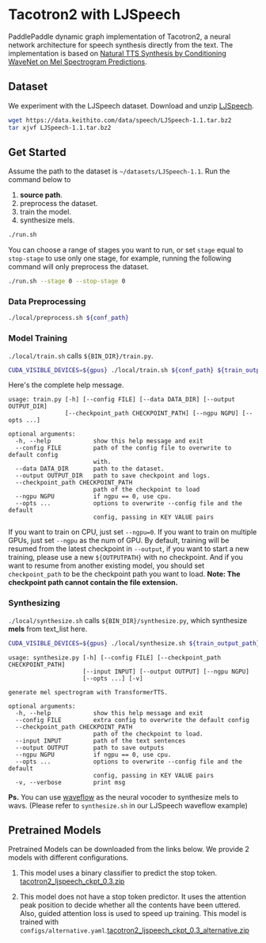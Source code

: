 # Tacotron2 with LJSpeech
PaddlePaddle dynamic graph implementation of Tacotron2, a neural network architecture for speech synthesis directly from the text. The implementation is based on [Natural TTS Synthesis by Conditioning WaveNet on Mel Spectrogram Predictions](https://arxiv.org/abs/1712.05884).

## Dataset
We experiment with the LJSpeech dataset. Download and unzip [LJSpeech](https://keithito.com/LJ-Speech-Dataset/).

```bash
wget https://data.keithito.com/data/speech/LJSpeech-1.1.tar.bz2
tar xjvf LJSpeech-1.1.tar.bz2
```
## Get Started
Assume the path to the dataset is `~/datasets/LJSpeech-1.1`.
Run the command below to
1. **source path**.
2. preprocess the dataset.
3. train the model.
4. synthesize mels.
```bash
./run.sh
```
You can choose a range of stages you want to run, or set `stage` equal to `stop-stage` to use only one stage, for example, running the following command will only preprocess the dataset.
```bash
./run.sh --stage 0 --stop-stage 0
```
### Data Preprocessing
```bash
./local/preprocess.sh ${conf_path}
```
### Model Training
`./local/train.sh` calls `${BIN_DIR}/train.py`.
```bash
CUDA_VISIBLE_DEVICES=${gpus} ./local/train.sh ${conf_path} ${train_output_path}
```
Here's the complete help message.
```text
usage: train.py [-h] [--config FILE] [--data DATA_DIR] [--output OUTPUT_DIR]
                [--checkpoint_path CHECKPOINT_PATH] [--ngpu NGPU] [--opts ...]

optional arguments:
  -h, --help            show this help message and exit
  --config FILE         path of the config file to overwrite to default config
                        with.
  --data DATA_DIR       path to the dataset.
  --output OUTPUT_DIR   path to save checkpoint and logs.
  --checkpoint_path CHECKPOINT_PATH
                        path of the checkpoint to load
  --ngpu NGPU           if ngpu == 0, use cpu.
  --opts ...            options to overwrite --config file and the default
                        config, passing in KEY VALUE pairs
```

If you want to train on CPU, just set `--ngpu=0`.
If you want to train on multiple GPUs, just set `--ngpu` as the num of GPU.
By default, training will be resumed from the latest checkpoint in `--output`, if you want to start a new training, please use a new `${OUTPUTPATH}` with no checkpoint.
And if you want to resume from another existing model, you should set `checkpoint_path` to be the checkpoint path you want to load.
**Note: The checkpoint path cannot contain the file extension.**

### Synthesizing
`./local/synthesize.sh` calls `${BIN_DIR}/synthesize.py`,  which synthesize **mels**  from text_list here.
```bash
CUDA_VISIBLE_DEVICES=${gpus} ./local/synthesize.sh ${train_output_path} ${ckpt_name}
```
```text
usage: synthesize.py [-h] [--config FILE] [--checkpoint_path CHECKPOINT_PATH]
                     [--input INPUT] [--output OUTPUT] [--ngpu NGPU]
                     [--opts ...] [-v]

generate mel spectrogram with TransformerTTS.

optional arguments:
  -h, --help            show this help message and exit
  --config FILE         extra config to overwrite the default config
  --checkpoint_path CHECKPOINT_PATH
                        path of the checkpoint to load.
  --input INPUT         path of the text sentences
  --output OUTPUT       path to save outputs
  --ngpu NGPU           if ngpu == 0, use cpu.
  --opts ...            options to overwrite --config file and the default
                        config, passing in KEY VALUE pairs
  -v, --verbose         print msg
```
**Ps.** You can use [waveflow](https://github.com/PaddlePaddle/PaddleSpeech/tree/develop/examples/ljspeech/voc0) as the neural vocoder to synthesize mels to wavs. (Please  refer to `synthesize.sh` in our  LJSpeech waveflow example)

## Pretrained Models
Pretrained Models can be downloaded from the links below. We provide 2 models with different configurations.

1. This model uses a binary classifier to predict the stop token. [tacotron2_ljspeech_ckpt_0.3.zip](https://paddlespeech.bj.bcebos.com/Parakeet/released_models/tacotron2/tacotron2_ljspeech_ckpt_0.3.zip)

2. This model does not have a stop token predictor. It uses the attention peak position to decide whether all the contents have been uttered. Also, guided attention loss is used to speed up training. This model is trained with `configs/alternative.yaml`.[tacotron2_ljspeech_ckpt_0.3_alternative.zip](https://paddlespeech.bj.bcebos.com/Parakeet/released_models/tacotron2/tacotron2_ljspeech_ckpt_0.3_alternative.zip)
